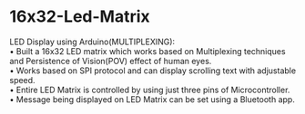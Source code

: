 # 16x32-Led-Matrix
LED Display using Arduino(MULTIPLEXING):
<br>•	Built a 16x32 LED matrix which works based on Multiplexing techniques and Persistence of Vision(POV) effect of human eyes.
<br>•	Works based on SPI protocol and can display scrolling text with adjustable speed.
<br>•	Entire LED Matrix is controlled by using just three pins of Microcontroller.
<br>•	Message being displayed on LED Matrix can be set using a Bluetooth app.
